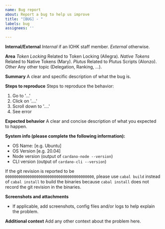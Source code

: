 ```yaml
---
name: Bug report
about: Report a bug to help us improve
title: "[BUG] - "
labels: bug
assignees: ''

---
```


**Internal/External**
*Internal*   if an IOHK staff member.
*External*   otherwise.

**Area**
*Token Locking*    Related to Token Locking (Allegra).
*Native Tokens*    Related to Native Tokens (Mary).
*Plutus*    Related to Plutus Scripts (Alonzo).
*Other*   Any other topic (Delegation, Ranking, ...).

**Summary**
A clear and specific description of what the bug is.

**Steps to reproduce**
Steps to reproduce the behavior:
1. Go to '...'
2. Click on '....'
3. Scroll down to '....'
4. See error

**Expected behavior**
A clear and concise description of what you expected to happen.

**System info (please complete the following information):**
- OS Name: [e.g. Ubuntu]
- OS Version [e.g. 20.04]
- Node version (output of `cardano-node --version`)
- CLI version  (output of `cardano-cli --version`)

If the git revision is reported to be `0000000000000000000000000000000000000000`, please use `cabal build` instead of `cabal install` to build the binaries because `cabal install` does not record the git revision in the binaries.

**Screenshots and attachments**
- If applicable, add screenshots, config files and/or logs to help explain the problem.

**Additional context**
Add any other context about the problem here.
